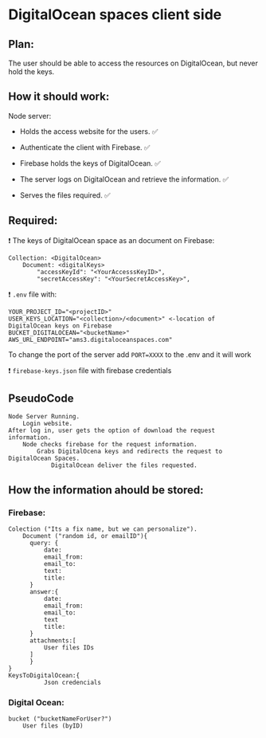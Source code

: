 # DigitalOcean spaces client side

## Plan:

The user should be able to access the resources on DigitalOcean, but never hold the keys.

## How it should work:

Node server:

* Holds the access website for the users. ✅

* Authenticate the client with Firebase. ✅

* Firebase holds the keys of DigitalOcean. ✅

* The server logs on DigitalOcean and retrieve the information. ✅

* Serves the files required. ✅

## Required:

❗ The keys of DigitalOcean space as an document on Firebase:

``` 
Collection: <DigitalOcean>
    Document: <digitalKeys>
        "accessKeyId": "<YourAccesssKeyID>",
        "secretAccessKey": "<YourSecretAccessKey>",
```

❗ ```.env``` file with:

```
YOUR_PROJECT_ID="<projectID>"
USER_KEYS_LOCATION="<collection>/<document>" <-location of DigitalOcean keys on Firebase
BUCKET_DIGITALOCEAN="<bucketName>"
AWS_URL_ENDPOINT="ams3.digitaloceanspaces.com"

```
To change the port of the server add `PORT=XXXX` to the .env and it will work

❗ ```firebase-keys.json``` file with firebase credentials


## PseudoCode

```
Node Server Running.
    Login website.
After log in, user gets the option of download the request information.
    Node checks firebase for the request information.
        Grabs DigitalOcena keys and redirects the request to DigitalOcean Spaces.
            DigitalOcean deliver the files requested.
```

## How the information ahould be stored:

### Firebase:
``` 
Colection ("Its a fix name, but we can personalize"). 
    Document ("random id, or emailID"){
      query: {
          date:
          email_from:
          email_to:
          text:
          title:
      }
      answer:{
          date:
          email_from:
          email_to:
          text
          title:
      }
      attachments:[
          User files IDs
      ]
      }
} 
KeysToDigitalOcean:{
          Json credencials
```
### Digital Ocean:
```
bucket ("bucketNameForUser?")
    User files (byID)
```

